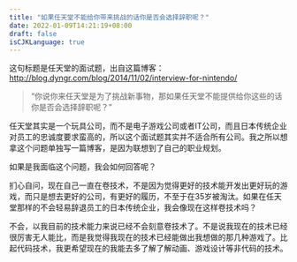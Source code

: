 ```yaml
---
title: "如果任天堂不能给你带来挑战的话你是否会选择辞职呢？"
date: 2022-01-09T14:21:19+08:00
draft: false
isCJKLanguage: true
---
```


这句标题是任天堂的面试题，出自这篇博客：http://blog.dyngr.com/blog/2014/11/02/interview-for-nintendo/

> “你说你来任天堂是为了挑战新事物，那如果任天堂不能提供给你这些的话你是否会选择辞职呢？”

任天堂其实是一个玩具公司，而不是电子游戏公司或者IT公司，而且日本传统企业对员工的忠诚度要求蛮高的，所以这个面试题其实并不适合所有公司。我之所以想拿这个问题单独写一篇博客，是因为联想到了自己的职业规划。

如果是我面临这个问题，我会如何回答呢？

扪心自问，现在自己一直在卷技术，不是因为觉得更好的技术能开发出更好玩的游戏，而只是想去更好的公司，有更好的履历，不至于在35岁被淘汰。如果在任天堂那样的不会轻易辞退员工的日本传统企业，我会像现在这样卷技术吗？

不会，以我目前的技术能力来说已经不会刻意卷技术了。不是说我现在的技术已经很厉害无人能比，而是我觉得我现在的技术已经能做出我想做的那几种游戏了。比起代码技术，我更希望现在的我能去多了解了解动画、游戏设计等非代码的技术。
